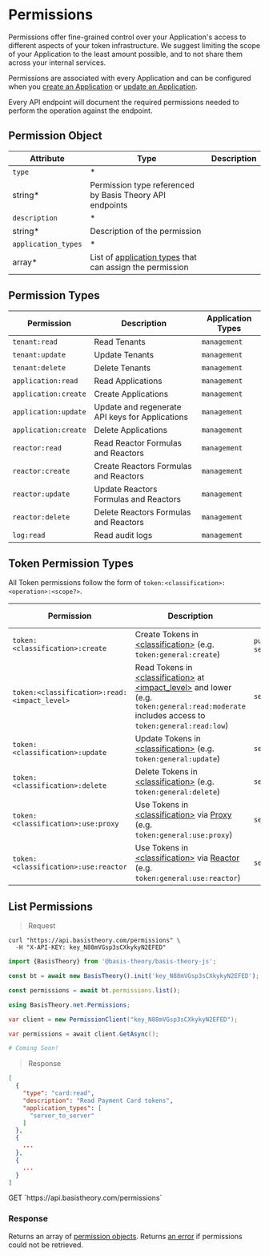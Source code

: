 # Permissions

Permissions offer fine-grained control over your Application's access to different aspects of your token infrastructure.
We suggest limiting the scope of your Application to the least amount possible, and to not share them across your
internal services.

Permissions are associated with every Application and can be configured when
you [create an Application](#applications-create-application)
or [update an Application](#applications-update-application).

Every API endpoint will document the required permissions needed to perform the operation against the endpoint.

## Permission Object

| Attribute           | Type                                                                                        | Description |
|---------------------|---------------------------------------------------------------------------------------------|-------------|
| `type`              | *                                                                                           |             |
| string*             | Permission type referenced by Basis Theory API endpoints                                    |             |
| `description`       | *                                                                                           |             |
| string*             | Description of the permission                                                               |             |
| `application_types` | *                                                                                           |             |
| array*              | List of [application types](#applications-application-types) that can assign the permission |             |

## Permission Types

| Permission           | Description                                                                                                                                                                      | Application Types                        |
|----------------------|----------------------------------------------------------------------------------------------------------------------------------------------------------------------------------|------------------------------------------|
| `tenant:read`        | Read Tenants                                                                                                                                                                     | `management`                             |
| `tenant:update`      | Update Tenants                                                                                                                                                                   | `management`                             |
| `tenant:delete`      | Delete Tenants                                                                                                                                                                   | `management`                             |
| `application:read`   | Read Applications                                                                                                                                                                | `management`                             |
| `application:create` | Create Applications                                                                                                                                                              | `management`                             |
| `application:update` | Update and regenerate API keys for Applications                                                                                                                                  | `management`                             |
| `application:create` | Delete Applications                                                                                                                                                              | `management`                             |
| `reactor:read`       | Read Reactor Formulas and Reactors                                                                                                                                               | `management`         |
| `reactor:create`     | Create Reactors Formulas and Reactors                                                                                                                                            | `management`                             |
| `reactor:update`     | Update Reactors Formulas and Reactors                                                                                                                                            | `management`                             |
| `reactor:delete`     | Delete Reactors Formulas and Reactors                                                                                                                                            | `management`                             |
| `log:read`           | Read audit logs                                                                                                                                                                  | `management`                             |

## Token Permission Types

All Token permissions follow the form of `token:<classification>:<operation>:<scope?>`.

| Permission                                   | Description                                                                                                                                                          | Application Types                        |
|----------------------------------------------|----------------------------------------------------------------------------------------------------------------------------------------------------------------------|------------------------------------------|
| `token:<classification>:create`              | Create Tokens in [\<classification\>](#tokens-token-classifications) (e.g. `token:general:create`)                                                                   | `public`, `elements`, `server_to_server` |
| `token:<classification>:read:<impact_level>` | Read Tokens in [\<classification\>](#tokens-token-classifications) at [\<impact_level\>](#tokens-token-impact-levels) and lower (e.g. `token:general:read:moderate` includes access to `token:general:read:low`) | `server_to_server`                       |
| `token:<classification>:update`              | Update Tokens in [\<classification\>](#tokens-token-classifications) (e.g. `token:general:update`)                                                                   | `server_to_server`                       |
| `token:<classification>:delete`              | Delete Tokens in [\<classification\>](#tokens-token-classifications) (e.g. `token:general:delete`)                                                                   | `server_to_server`                       |
| `token:<classification>:use:proxy`           | Use Tokens in [\<classification\>](#tokens-token-classifications) via [Proxy](#proxy) (e.g. `token:general:use:proxy`)                                               | `server_to_server`                       |
| `token:<classification>:use:reactor`         | Use Tokens in [\<classification\>](#tokens-token-classifications) via [Reactor](#reactors) (e.g. `token:general:use:reactor`)                                        | `server_to_server`                       |

## List Permissions

> Request

```shell
curl "https://api.basistheory.com/permissions" \
  -H "X-API-KEY: key_N88mVGsp3sCXkykyN2EFED"
```

```javascript
import {BasisTheory} from '@basis-theory/basis-theory-js';

const bt = await new BasisTheory().init('key_N88mVGsp3sCXkykyN2EFED');

const permissions = await bt.permissions.list();
```

```csharp
using BasisTheory.net.Permissions;

var client = new PermissionClient("key_N88mVGsp3sCXkykyN2EFED");

var permissions = await client.GetAsync();
```

```python
# Coming Soon!
```

> Response

```json
[
  {
    "type": "card:read",
    "description": "Read Payment Card tokens",
    "application_types": [
      "server_to_server"
    ]
  },
  {
    ...
  },
  {
    ...
  }
]
```

<span class="http-method get">
  <span class="box-method">GET</span>
  `https://api.basistheory.com/permissions`
</span>

### Response

Returns an array of [permission objects](#permissions-permission-object). Returns [an error](#errors) if permissions
could not be retrieved.
